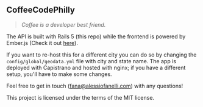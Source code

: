 ## CoffeeCodePhilly

> *Coffee is a developer best friend.*

The API is built with Rails 5 (this repo) while the frontend is powered by Ember.js (Check it out [here](https://github.com/FanaHOVA/ccphilly-frontend)). 

If you want to re-host this for a different city you can do so by changing the `config/global/geodata.yml` file with city and state name. The app is deployed with Capistrano and hosted with nginx; if you have a different setup, you'll have to make some changes. 

Feel free to get in touch (fana@alessiofanelli.com) with any questions!

This project is licensed under the terms of the MIT license.
